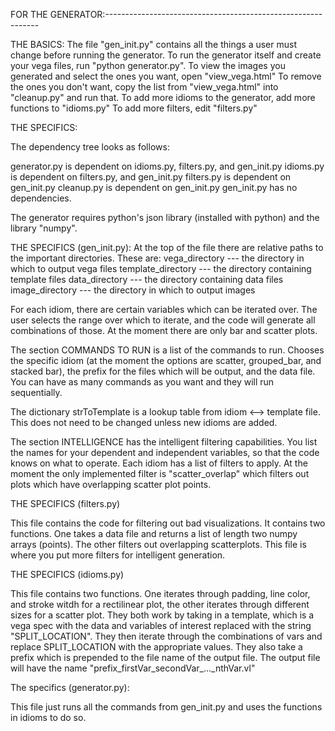 FOR THE GENERATOR:-------------------------------------------------------------

THE BASICS: 
The file "gen_init.py" contains all the things a user must change before running the generator. 
To run the generator itself and create your vega files, run "python generator.py". 
To view the images you generated and select the ones you want, open "view_vega.html"
To remove the ones you don't want, copy the list from "view_vega.html" into "cleanup.py" and run that.
To add more idioms to the generator, add more functions to "idioms.py"
To add more filters, edit "filters.py"



THE SPECIFICS:

The dependency tree looks as follows:

generator.py is dependent on idioms.py, filters.py, and gen_init.py
idioms.py    is dependent on filters.py, and gen_init.py
filters.py   is dependent on gen_init.py
cleanup.py   is dependent on gen_init.py
gen_init.py  has no dependencies.

The generator requires python's json library (installed with python) and the library "numpy".


THE SPECIFICS (gen_init.py):
At the top of the file there are relative paths to the important directories. These are:
vega_directory     --- the directory in which to output vega files
template_directory --- the directory containing template files
data_directory     --- the directory containing data files
image_directory    --- the directory in which to output images

For each idiom, there are certain variables which can be iterated over. The user selects the range over which to iterate, and the code will generate all combinations of those. At the moment there are only bar and scatter plots.

The section COMMANDS TO RUN is a list of the commands to run. Chooses the specific idiom (at the moment the options are scatter, grouped_bar, and stacked bar), the prefix for the files which will be output, and the data file. You can have as many commands as you want and they will run sequentially.

The dictionary strToTemplate is a lookup table from idiom <--> template file. This does not need to be changed unless new idioms are added.

The section INTELLIGENCE has the intelligent filtering capabilities. You list the names for your dependent and independent variables, so that the code knows on what to operate. Each idiom has a list of filters to apply. At the moment the only implemented filter is "scatter_overlap" which filters out plots which have overlapping scatter plot points.


THE SPECIFICS (filters.py)

This file contains the code for filtering out bad visualizations. It contains two functions. One takes a data file and returns a list of length two numpy arrays (points). The other filters out overlapping scatterplots. This file is where you put more filters for intelligent generation.

THE SPECIFICS (idioms.py)

This file contains two functions. One iterates through padding, line color, and stroke witdh for a rectilinear plot, the other iterates through different sizes for a scatter plot. They both work by taking in a template, which is a vega spec with the data and variables of interest replaced with the string "SPLIT_LOCATION". They then iterate through the combinations of vars and replace SPLIT_LOCATION with the appropriate values. They also take a prefix which is prepended to the file name of the output file. The output file will have the name 
"prefix_firstVar_secondVar_..._nthVar.vl"

The specifics (generator.py):

This file just runs all the commands from gen_init.py and uses the functions in idioms to do so.